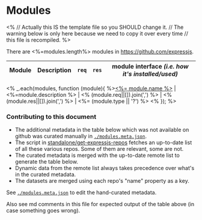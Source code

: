 # Modules

<%
// Actually this IS the template file so you SHOULD change it.
// The warning below is only here because we need to copy it over every time
// this file is recompiled.
%>
<!--
# ~*** ===================================================>
#
# IMPORTANT NOTE:
#
# Please don't change this file manually!
# It is automatically compiled from `MODULES.tpl.md`
# in order for it to stay up to date.
#
# Change `MODULES.tpl.md` instead.
#
# <=================================================== ***~
-->

There are <%=modules.length%> modules in https://github.com/expressjs.


 Module                                        | Description                          | `req`                               | `res`                               | module interface _(i.e. how it's installed/used)_     |
 --------------------------------------------- | ------------------------------------ |:-----------------------------------:|:-----------------------------------:|:-----------------------------------------------------:|
<% _.each(modules, function (module){
%>[<%= module.name %>](<%=module.html_url %>)  | <%=module.description %>             | <% (module.req||[]).join(',') %>    | <% (module.res||[]).join(',') %>    | <%= (module.type || '?') %>
<% }); %>


### Contributing to this document

+ The additional metadata in the table below which was not available on github was curated manually in [`./modules.meta.json`]().
+ The script in [standalone/get-expressjs-repos]() fetches an up-to-date list of all these various repos.  Some of them are relevant, some are not.
+ The curated metadata is merged with the up-to-date remote list to generate the table below.
+ Dynamic data from the remote list always takes precedence over what's in the curated metadata.
+ The datasets are merged using each repo's "name" property as a key.

See [`./modules.meta.json`]() to edit the hand-curated metadata.

Also see md comments in this file for expected output of the table above (in case something goes wrong).

<!--
Example output for the table above:


 Module                                                                   | Description                                     | `req`         | `res`     | usage                |
 ------------------------------------------------------------------------ | ----------------------------------------------- |:-------------:|:---------:|:--------------------:|
 [expressjs/session](https://github.com/expressjs/session)                | Simple session middleware                       | `.session`    |           | middleware           |
-->
